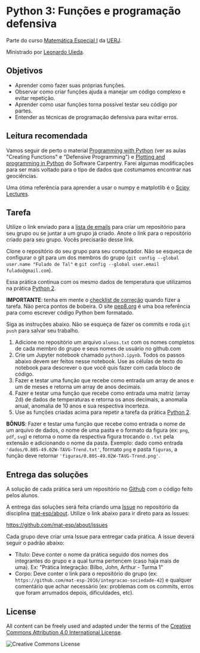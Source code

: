 # Python 3: Funções e programação defensiva

Parte do curso
[Matemática Especial I](https://github.com/mat-esp/about)
da [UERJ](http://www.uerj.br/).

Ministrado por [Leonardo Uieda](http://www.leouieda.com/).


## Objetivos

* Aprender como fazer suas próprias funções.
* Observar como criar funções ajuda a manejar um código complexo e evitar
  repetição.
* Aprender como usar funções torna possível testar seu código por partes.
* Entender as técnicas de programação defensiva para evitar erros.


## Leitura recomendada

Vamos seguir de perto o material
[Programming with Python](http://swcarpentry.github.io/python-novice-inflammation/)
(ver as aulas "Creating Functions" e "Defensive Programming")
e
[Plotting and programming in Python](http://swcarpentry.github.io/python-novice-gapminder/)
do Software Carpentry.
Farei algumas modificações para ser mais voltado para o tipo de dados que
costumamos encontrar nas geociências.

Uma ótima referência para aprender a usar o numpy e matplotlib é o
[Scipy Lectures](http://www.scipy-lectures.org/).


## Tarefa

Utilize o link enviado para a [lista de
emails](https://github.com/mat-esp/about#informa%C3%A7%C3%B5es) para criar um
repositório para seu grupo ou se juntar a um grupo já criado.
Anote o link para o repositório criado para seu grupo. Vocês precisarão desse
link.

Clone o repositório do seu grupo para seu computador. Não se esqueça de
configurar o git para um dos membros do grupo (`git config --global user.name
"Fulado de Tal"` e `git config --global user.email fulado@gmail.com`).

Essa prática continua com os mesmo dados de temperatura que utilizamos na
prática [Python 2](https://github.com/mat-esp/python-2).

**IMPORTANTE**: tenha em mente o [checklist de
correção](https://github.com/mat-esp/about/blob/master/ISSUE_TEMPLATE.md#checklist-de-avalia%C3%A7%C3%A3o-do-professor)
quando fizer a tarefa. Não perca pontos de bobeira.
O site [pep8.org](http://pep8.org/) é uma boa referência para como escrever
código Python bem formatado.

Siga as instruções abaixo. Não se esqueça de fazer os commits e roda `git push`
para salvar seu trabalho.

1. Adicione no repositório um arquivo `alunos.txt` com os nomes completos de
   cada membro do grupo e seus nomes de usuário no github.com
2. Crie um Jupyter notebook chamado `python3.ipynb`. Todos os passos abaixo
   devem ser feitos nesse notebook. Use as células de texto do notebook para
   descrever o que você quis fazer com cada bloco de código.
3. Fazer e testar uma função que recebe como entrada um array de anos e um de
   meses e retorna um array de anos decimais.
4. Fazer e testar uma função que recebe como entrada uma matriz (array 2d) de
   dados de temperaturas e retorna os anos decimais, a anomalia anual, anomalia
   de 10 anos e sua respectiva incerteza.
5. Use as funções criadas acima para repetir a tarefa da prática
   [Python 2](https://github.com/mat-esp/python-2).


**BÔNUS**: Fazer e testar uma função que recebe como entrada o nome de um
arquivo de dados, o nome de uma pasta e o formato da figura (ex: `png`, `pdf`,
`svg`) e retorna o nome da respectiva figura
trocando o `.txt` pela extensão e adicionando o nome da pasta.
Exemplo: dado como entrada `'dados/0.80S-49.02W-TAVG-Trend.txt'`, formato `png`
e pasta `figuras`, a função deve retornar
`'figuras/0.80S-49.02W-TAVG-Trend.png'`.


## Entrega das soluções

A solução de cada prática será um repositório no [Github](http://github.com/)
com o código feito pelos alunos.

A entrega das soluções será feita criando uma
[Issue](https://guides.github.com/features/issues/)
no repositório da disciplina
[mat-esp/about](https://github.com/mat-esp/about).
Utilize o link abaixo para ir direto para as Issues:

https://github.com/mat-esp/about/issues

Cada grupo deve criar uma Issue para entregar cada prática.
A issue deverá seguir o padrão abaixo:

* Título: Deve conter o nome da prática seguido dos nomes dos integrantes do
  grupo e a qual turma pertencem (caso haja mais de uma). Ex: "Prática
  Integração: Bilbo, John, Arthur - Turma 1"
* Corpo: Deve conter o link para o repositório do grupo (ex:
  `https://github.com/mat-esp-2016/integracao-sociedade-42`) e qualquer
  comentário que achar necessário (ex: problemas com os commits, erros que foram
  arrumados depois, dificuldades, etc).


## License

All content can be freely used and adapted under the terms of the
[Creative Commons Attribution 4.0 International License](http://creativecommons.org/licenses/by/4.0/).

![Creative Commons License](https://i.creativecommons.org/l/by/4.0/88x31.png)
